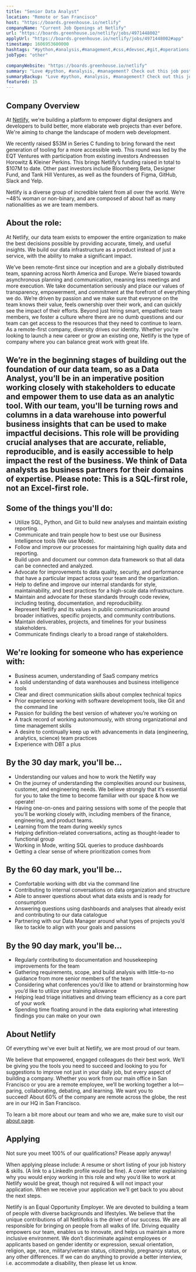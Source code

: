 ```yaml
---
title: "Senior Data Analyst"
location: "Remote or San Francisco"
host: "https://boards.greenhouse.io/netlify"
companyName: "Current Job Openings at Netlify"
url: "https://boards.greenhouse.io/netlify/jobs/4971448002"
applyUrl: "https://boards.greenhouse.io/netlify/jobs/4971448002#app"
timestamp: 1606953600000
hashtags: "#python,#analysis,#management,#css,#devsec,#git,#operations,#rest,#figma"
jobType: "other"

companyWebsite: "https://boards.greenhouse.io/netlify"
summary: "Love #python, #analysis, #management? Check out this job post!"
summaryBackup: "Love #python, #analysis, #management? Check out this job post!"
featured: 15
---
```


## Company Overview

At [Netlify](https://www.netlify.com/about/), we're building a platform to empower digital designers and developers to build better, more elaborate web projects than ever before. We're aiming to change the landscape of modern web development. 

We recently raised $53M in Series C funding to bring forward the next generation of tooling for a more accessible web. This round was led by the EQT Ventures with participation from existing investors Andreessen Horowitz & Kleiner Perkins. This brings Netlify’s funding raised in total to $107M to date. Other past investors include Bloomberg Beta, Designer Fund, and Tank Hill Ventures, as well as the founders of Figma, GitHub, Slack and Yelp.

Netlify is a diverse group of incredible talent from all over the world. We’re ~48% woman or non-binary, and are composed of about half as many nationalities as we are team members.

## About the role: 

At Netlify, our data team exists to empower the entire organization to make the best decisions possible by providing accurate, timely, and useful insights. We build our data infrastructure as a product instead of just a service, with the ability to make a significant impact.

We’ve been remote-first since our inception and are a globally distributed team, spanning across North America and Europe. We’re biased towards asynchronous planning and communication, meaning less meetings and more execution. We take documentation seriously and place our values of transparency, empowerment, and commitment at the forefront of everything we do. We’re driven by passion and we make sure that everyone on the team knows their value, feels ownership over their work, and can quickly see the impact of their efforts. Beyond just hiring smart, empathetic team members, we foster a culture where there are no dumb questions and our team can get access to the resources that they need to continue to learn. As a remote-first company, diversity drives our identity. Whether you’re looking to launch a new career or grow an existing one, Netlify is the type of company where you can balance great work with great life.

## We’re in the beginning stages of building out the foundation of our data team, so as a Data Analyst, you’ll be in an imperative position working closely with stakeholders to educate and empower them to use data as an analytic tool. With our team, you'll be turning rows and columns in a data warehouse into powerful business insights that can be used to make impactful decisions. This role will be providing crucial analyses that are accurate, reliable, reproducible, and is easily accessible to help impact the rest of the business. We think of Data analysts as business partners for their domains of expertise. Please note: This is a SQL-first role, not an Excel-first role.

## Some of the things you'll do: 

*   Utilize SQL, Python, and Git to build new analyses and maintain existing reporting.
*   Communicate and train people how to best use our Business Intelligence tools (We use Mode).
*   Follow and improve our processes for maintaining high quality data and reporting.
*   Build upon and document our common data framework so that all data can be connected and analyzed.
*   Advocate for improvements to data quality, security, and performance that have a particular impact across your team and the organization.
*   Help to define and improve our internal standards for style, maintainability, and best practices for a high-scale data infrastructure.
*   Maintain and advocate for these standards through code review, including testing, documentation, and reproducibility.
*   Represent Netlify and its values in public communication around broader initiatives, specific projects, and community contributions.
*   Maintain deliverables, projects, and timelines for your business stakeholders.
*   Communicate findings clearly to a broad range of stakeholders.

## We're looking for someone who has experience with: 

*   Business acumen, understanding of SaaS company metrics
*   A solid understanding of data warehouses and business intelligence tools
*   Clear and direct communication skills about complex technical topics
*   Prior experience working with software development tools, like Git and the command line
*   Passion for building the best version of whatever you’re working on
*   A track record of working autonomously, with strong organizational and time management skills
*   A desire to continually keep up with advancements in data (engineering, analytics, science) team practices
*   Experience with DBT a plus

## By the 30 day mark, you'll be... 

*   Understanding our values and how to work the Netlify way
*   On the journey of understanding the complexities around our business, customer, and engineering needs. We believe strongly that it’s essential for you to take the time to become familiar with our space & how we operate!
*   Having one-on-ones and pairing sessions with some of the people that you’ll be working closely with, including members of the finance, engineering, and product teams.
*   Learning from the team during weekly syncs
*   Helping definition-related conversations, acting as thought-leader to functional group
*   Working in Mode, writing SQL queries to produce dashboards
*   Getting a clear sense of where prioritization comes from

## By the 60 day mark, you'll be... 

*   Comfortable working with dbt via the command line
*   Contributing to internal conversations on data organization and structure
*   Able to answer questions about what data exists and is ready for consumption
*   Answering questions using dashboards and analyses that already exist and contributing to our data catalogue
*   Partnering with our Data Manager around what types of projects you’d like to tackle to align with your goals and passions

## By the 90 day mark, you'll be... 

*   Regularly contributing to documentation and housekeeping improvements for the team
*   Gathering requirements, scope, and build analysis with little-to-no guidance from more senior members of the team
*   Considering what conferences you’d like to attend or brainstorming how you’d like to utilize your training allowance
*   Helping lead triage initiatives and driving team efficiency as a core part of your work
*   Spending time floating around in the data exploring what interesting findings you can make on your own

## About Netlify

Of everything we've ever built at Netlify, we are most proud of our team.

We believe that empowered, engaged colleagues do their best work. We’ll be giving you the tools you need to succeed and looking to you for suggestions to improve not just in your daily job, but every aspect of building a company. Whether you work from our main office in San Francisco or you are a remote employee, we’ll be working together a lot—paring, collaborating, debating, and learning. We want you to succeed! About 60% of the company are remote across the globe, the rest are in our HQ in San Francisco.

To learn a bit more about our team and who we are, make sure to visit our [about page](http://netlify.com/about).

## Applying

Not sure you meet 100% of our qualifications? Please apply anyway!

When applying please include: A resume or short listing of your job history & skills. (A link to a LinkedIn profile would be fine). A cover letter explaining why you would enjoy working in this role and why you’d like to work at Netlify would be great, though not required & will not impact your application. When we receive your application we’ll get back to you about the next steps.

Netlify is an Equal Opportunity Employer. We are devoted to building a team of people with diverse backgrounds and lifestyles. We believe that the unique contributions of all Netlifolks is the driver of our success. We are all responsible for bringing on people from all walks of life. Driving equality empowers our team, enables us to innovate, and helps us maintain a more inclusive environment. We don’t discriminate against employees or applicants based on gender identity or expression, sexual orientation, religion, age, race, military/veteran status, citizenship, pregnancy status, or any other differences. If we can do anything to provide a better interview, i.e. accommodate a disability, then please let us know.

